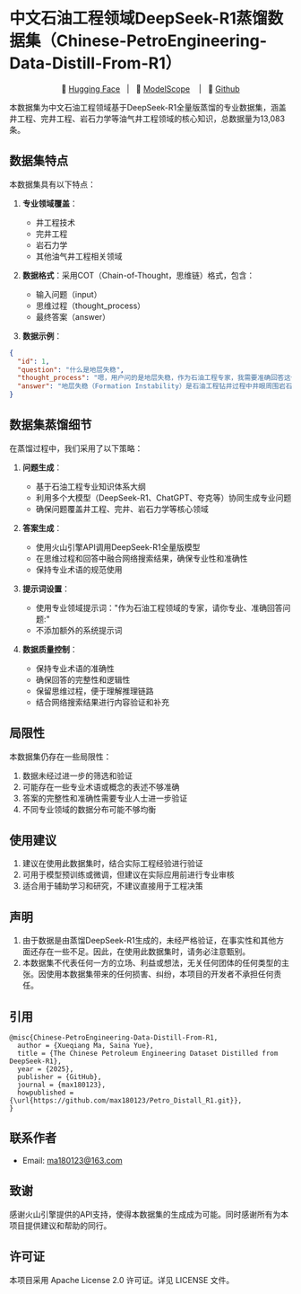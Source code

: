 
# 中文石油工程领域DeepSeek-R1蒸馏数据集（Chinese-PetroEngineering-Data-Distill-From-R1）

<p align="center">
🤗 <a href="https://huggingface.co/datasets/max180123/Chinese-PetroEngineering-Data-Distill-From-R1">Hugging Face</a>&nbsp&nbsp | &nbsp&nbsp🤖 <a href="https://modelscope.cn/datasets/max0123/Chinese-PetroEngineering-Data-Distill-From-R1">ModelScope</a> &nbsp&nbsp | &nbsp&nbsp🚀 <a href="https://github.com/max180123/Petro_Distall_R1.git">Github</a>
</p>

本数据集为中文石油工程领域基于DeepSeek-R1全量版蒸馏的专业数据集，涵盖井工程、完井工程、岩石力学等油气井工程领域的核心知识，总数据量为13,083条。

## 数据集特点

本数据集具有以下特点：

1. **专业领域覆盖**：
   - 井工程技术
   - 完井工程
   - 岩石力学
   - 其他油气井工程相关领域

2. **数据格式**：采用COT（Chain-of-Thought，思维链）格式，包含：
   - 输入问题（input）
   - 思维过程（thought_process）
   - 最终答案（answer）

3. **数据示例**：
```json
{
  "id": 1,
  "question": "什么是地层失稳",
  "thought_process": "嗯，用户问的是地层失稳，作为石油工程专家，我需要准确回答这个问题。首先，地层失稳在钻井过程中确实是个大问题，可能导致井壁坍塌、卡钻甚至井喷。我应该先定义清楚什么是地层失稳，然后解释它的成因...",
  "answer": "地层失稳（Formation Instability）是石油工程钻井过程中井眼周围岩石因力学或化学作用失去原有平衡状态，导致井壁坍塌、缩径或发生塑性变形等破坏的现象..."
}
```

## 数据集蒸馏细节

在蒸馏过程中，我们采用了以下策略：

1. **问题生成**：
   - 基于石油工程专业知识体系大纲
   - 利用多个大模型（DeepSeek-R1、ChatGPT、夸克等）协同生成专业问题
   - 确保问题覆盖井工程、完井、岩石力学等核心领域

2. **答案生成**：
   - 使用火山引擎API调用DeepSeek-R1全量版模型
   - 在思维过程和回答中融合网络搜索结果，确保专业性和准确性
   - 保持专业术语的规范使用

3. **提示词设置**：
   - 使用专业领域提示词："作为石油工程领域的专家，请你专业、准确回答问题:"
   - 不添加额外的系统提示词

4. **数据质量控制**：
   - 保持专业术语的准确性
   - 确保回答的完整性和逻辑性
   - 保留思维过程，便于理解推理链路
   - 结合网络搜索结果进行内容验证和补充

## 局限性

本数据集仍存在一些局限性：

1. 数据未经过进一步的筛选和验证
2. 可能存在一些专业术语或概念的表述不够准确
3. 答案的完整性和准确性需要专业人士进一步验证
4. 不同专业领域的数据分布可能不够均衡

## 使用建议

1. 建议在使用此数据集时，结合实际工程经验进行验证
2. 可用于模型预训练或微调，但建议在实际应用前进行专业审核
3. 适合用于辅助学习和研究，不建议直接用于工程决策

## 声明

1. 由于数据是由蒸馏DeepSeek-R1生成的，未经严格验证，在事实性和其他方面还存在一些不足。因此，在使用此数据集时，请务必注意甄别。
2. 本数据集不代表任何一方的立场、利益或想法，无关任何团体的任何类型的主张。因使用本数据集带来的任何损害、纠纷，本项目的开发者不承担任何责任。

## 引用

```text
@misc{Chinese-PetroEngineering-Data-Distill-From-R1,
  author = {Xueqiang Ma, Saina Yue},
  title = {The Chinese Petroleum Engineering Dataset Distilled from DeepSeek-R1},
  year = {2025},
  publisher = {GitHub},
  journal = {max180123},
  howpublished = {\url{https://github.com/max180123/Petro_Distall_R1.git}},
}
```

## 联系作者
- Email: ma180123@163.com

## 致谢

感谢火山引擎提供的API支持，使得本数据集的生成成为可能。同时感谢所有为本项目提供建议和帮助的同行。

## 许可证

本项目采用 Apache License 2.0 许可证。详见 LICENSE 文件。
